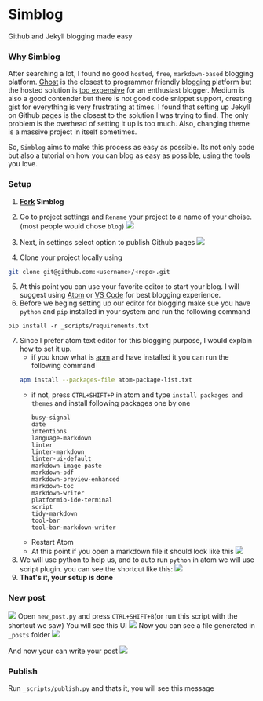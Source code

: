 # Simblog
Github and Jekyll blogging made easy

### Why Simblog

After searching a lot, I found no good `hosted`, `free`, `markdown-based` blogging platform. [Ghost](https://ghost.org) is the closest to programmer friendly blogging platform but the hosted solution is [too expensive](https://ghost.org/pricing/) for an enthusiast blogger.
Medium is also a good contender but there is not good code snippet support, creating gist for everything is very frustrating at times.
I found that setting up Jekyll on Github pages is the closest to the solution I was trying to find. The only problem is the overhead of setting it up is too much. Also, changing theme is a massive project in itself sometimes.

So, `Simblog` aims to make this process as easy as possible. Its not only code but also a tutorial on how you can blog as easy as possible, using the tools you love.

### Setup


1. **<a href="https://github.com/puneetsl/simblog/fork">Fork</a> Simblog**
2. Go to project settings and `Rename` your project to a name of your choise.(most people would chose `blog`)
![](http://i.imgur.com/h8rToJV.png)

3. Next, in settings select option to publish Github pages
![](http://i.imgur.com/vzGaf5Z.png)
4. Clone your project locally using
```sh
git clone git@github.com:<username>/<repo>.git
```
5. At this point you can use your favorite editor to start your blog. I will suggest using [Atom](https://atom.io/) or [VS Code](https://code.visualstudio.com/) for best blogging experience.
6. Before we beging setting up our editor for blogging make sue you have `python` and `pip` installed in your system and run the following command
```
pip install -r _scripts/requirements.txt
```
7. Since I prefer atom text editor for this blogging purpose, I would explain how to set it up.
    * if you know what is [apm](https://github.com/atom/apm) and have installed it you can run the following command
    ```sh
    apm install --packages-file atom-package-list.txt
    ```
    * if not, press `CTRL+SHIFT+P` in atom and type `install packages and themes` and install following packages one by one
      ```
      busy-signal
      date
      intentions
      language-markdown
      linter
      linter-markdown
      linter-ui-default
      markdown-image-paste
      markdown-pdf
      markdown-preview-enhanced
      markdown-toc
      markdown-writer
      platformio-ide-terminal
      script
      tidy-markdown
      tool-bar
      tool-bar-markdown-writer
      ```
    * Restart Atom
    * At this point if you open a markdown file it should look like this
    ![](http://i.imgur.com/AgaZEgD.png)
8. We will use python to help us, and to auto run `python` in atom we will use script plugin. you can see the shortcut like this:
![](http://i.imgur.com/CvvDnWe.png)
9. **That's it, your setup is done**

### New post
![](http://i.imgur.com/Fly5tjt.png)
Open `new_post.py` and press `CTRL+SHIFT+B`(or run this script with the shortcut we saw)
You will see this UI
![](http://i.imgur.com/29rHp11.png)
Now you can see a file generated in `_posts` folder
![](http://i.imgur.com/hMXVUWq.png)

And now your can write your post
![](http://i.imgur.com/UJFatoW.png)

### Publish
Run `_scripts/publish.py` and thats it, you will see this message 
